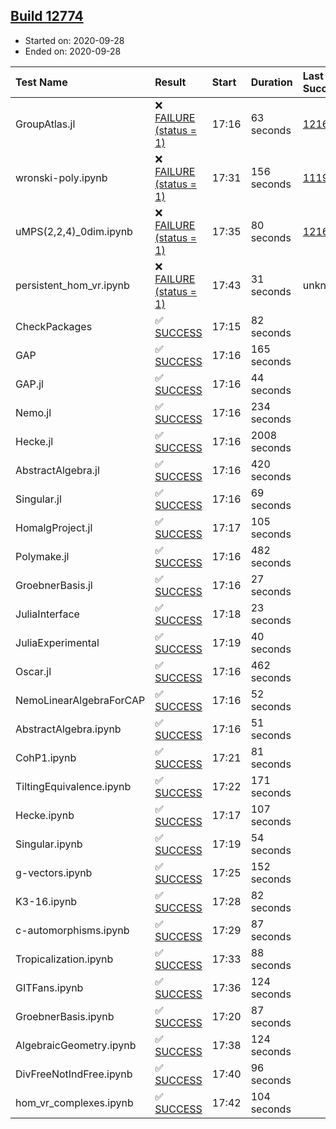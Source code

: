 ## [Build 12774](https://oscarci.mathematik.uni-kl.de/job/oscar/12774/)

* Started on: 2020-09-28
* Ended on: 2020-09-28

| Test Name    | Result | Start | Duration | Last Success | First Failure |
|:-------------|:-------|:------|:---------|:-------------|:--------------|
| GroupAtlas.jl | ❌ [FAILURE (status = 1)](https://oscarci.mathematik.uni-kl.de/job/oscar/12774/artifact/logs/build-12774/GroupAtlas.jl.log) | 17:16 | 63 seconds | [12167](https://oscarci.mathematik.uni-kl.de/job/oscar/12167/) | [12168](https://oscarci.mathematik.uni-kl.de/job/oscar/12168/) |
| wronski-poly.ipynb | ❌ [FAILURE (status = 1)](https://oscarci.mathematik.uni-kl.de/job/oscar/12774/artifact/logs/build-12774/wronski-poly.ipynb.log) | 17:31 | 156 seconds | [11192](https://oscarci.mathematik.uni-kl.de/job/oscar/11192/) | [11193](https://oscarci.mathematik.uni-kl.de/job/oscar/11193/) |
| uMPS(2,2,4)_0dim.ipynb | ❌ [FAILURE (status = 1)](https://oscarci.mathematik.uni-kl.de/job/oscar/12774/artifact/logs/build-12774/uMPS-2-2-4-_0dim.ipynb.log) | 17:35 | 80 seconds | [12167](https://oscarci.mathematik.uni-kl.de/job/oscar/12167/) | [12168](https://oscarci.mathematik.uni-kl.de/job/oscar/12168/) |
| persistent_hom_vr.ipynb | ❌ [FAILURE (status = 1)](https://oscarci.mathematik.uni-kl.de/job/oscar/12774/artifact/logs/build-12774/persistent_hom_vr.ipynb.log) | 17:43 | 31 seconds | unknown | unknown |
| CheckPackages | ✅ [SUCCESS](https://oscarci.mathematik.uni-kl.de/job/oscar/12774/artifact/logs/build-12774/CheckPackages.log) | 17:15 | 82 seconds |  |  |
| GAP | ✅ [SUCCESS](https://oscarci.mathematik.uni-kl.de/job/oscar/12774/artifact/logs/build-12774/GAP.log) | 17:16 | 165 seconds |  |  |
| GAP.jl | ✅ [SUCCESS](https://oscarci.mathematik.uni-kl.de/job/oscar/12774/artifact/logs/build-12774/GAP.jl.log) | 17:16 | 44 seconds |  |  |
| Nemo.jl | ✅ [SUCCESS](https://oscarci.mathematik.uni-kl.de/job/oscar/12774/artifact/logs/build-12774/Nemo.jl.log) | 17:16 | 234 seconds |  |  |
| Hecke.jl | ✅ [SUCCESS](https://oscarci.mathematik.uni-kl.de/job/oscar/12774/artifact/logs/build-12774/Hecke.jl.log) | 17:16 | 2008 seconds |  |  |
| AbstractAlgebra.jl | ✅ [SUCCESS](https://oscarci.mathematik.uni-kl.de/job/oscar/12774/artifact/logs/build-12774/AbstractAlgebra.jl.log) | 17:16 | 420 seconds |  |  |
| Singular.jl | ✅ [SUCCESS](https://oscarci.mathematik.uni-kl.de/job/oscar/12774/artifact/logs/build-12774/Singular.jl.log) | 17:16 | 69 seconds |  |  |
| HomalgProject.jl | ✅ [SUCCESS](https://oscarci.mathematik.uni-kl.de/job/oscar/12774/artifact/logs/build-12774/HomalgProject.jl.log) | 17:17 | 105 seconds |  |  |
| Polymake.jl | ✅ [SUCCESS](https://oscarci.mathematik.uni-kl.de/job/oscar/12774/artifact/logs/build-12774/Polymake.jl.log) | 17:16 | 482 seconds |  |  |
| GroebnerBasis.jl | ✅ [SUCCESS](https://oscarci.mathematik.uni-kl.de/job/oscar/12774/artifact/logs/build-12774/GroebnerBasis.jl.log) | 17:16 | 27 seconds |  |  |
| JuliaInterface | ✅ [SUCCESS](https://oscarci.mathematik.uni-kl.de/job/oscar/12774/artifact/logs/build-12774/JuliaInterface.log) | 17:18 | 23 seconds |  |  |
| JuliaExperimental | ✅ [SUCCESS](https://oscarci.mathematik.uni-kl.de/job/oscar/12774/artifact/logs/build-12774/JuliaExperimental.log) | 17:19 | 40 seconds |  |  |
| Oscar.jl | ✅ [SUCCESS](https://oscarci.mathematik.uni-kl.de/job/oscar/12774/artifact/logs/build-12774/Oscar.jl.log) | 17:16 | 462 seconds |  |  |
| NemoLinearAlgebraForCAP | ✅ [SUCCESS](https://oscarci.mathematik.uni-kl.de/job/oscar/12774/artifact/logs/build-12774/NemoLinearAlgebraForCAP.log) | 17:16 | 52 seconds |  |  |
| AbstractAlgebra.ipynb | ✅ [SUCCESS](https://oscarci.mathematik.uni-kl.de/job/oscar/12774/artifact/logs/build-12774/AbstractAlgebra.ipynb.log) | 17:16 | 51 seconds |  |  |
| CohP1.ipynb | ✅ [SUCCESS](https://oscarci.mathematik.uni-kl.de/job/oscar/12774/artifact/logs/build-12774/CohP1.ipynb.log) | 17:21 | 81 seconds |  |  |
| TiltingEquivalence.ipynb | ✅ [SUCCESS](https://oscarci.mathematik.uni-kl.de/job/oscar/12774/artifact/logs/build-12774/TiltingEquivalence.ipynb.log) | 17:22 | 171 seconds |  |  |
| Hecke.ipynb | ✅ [SUCCESS](https://oscarci.mathematik.uni-kl.de/job/oscar/12774/artifact/logs/build-12774/Hecke.ipynb.log) | 17:17 | 107 seconds |  |  |
| Singular.ipynb | ✅ [SUCCESS](https://oscarci.mathematik.uni-kl.de/job/oscar/12774/artifact/logs/build-12774/Singular.ipynb.log) | 17:19 | 54 seconds |  |  |
| g-vectors.ipynb | ✅ [SUCCESS](https://oscarci.mathematik.uni-kl.de/job/oscar/12774/artifact/logs/build-12774/g-vectors.ipynb.log) | 17:25 | 152 seconds |  |  |
| K3-16.ipynb | ✅ [SUCCESS](https://oscarci.mathematik.uni-kl.de/job/oscar/12774/artifact/logs/build-12774/K3-16.ipynb.log) | 17:28 | 82 seconds |  |  |
| c-automorphisms.ipynb | ✅ [SUCCESS](https://oscarci.mathematik.uni-kl.de/job/oscar/12774/artifact/logs/build-12774/c-automorphisms.ipynb.log) | 17:29 | 87 seconds |  |  |
| Tropicalization.ipynb | ✅ [SUCCESS](https://oscarci.mathematik.uni-kl.de/job/oscar/12774/artifact/logs/build-12774/Tropicalization.ipynb.log) | 17:33 | 88 seconds |  |  |
| GITFans.ipynb | ✅ [SUCCESS](https://oscarci.mathematik.uni-kl.de/job/oscar/12774/artifact/logs/build-12774/GITFans.ipynb.log) | 17:36 | 124 seconds |  |  |
| GroebnerBasis.ipynb | ✅ [SUCCESS](https://oscarci.mathematik.uni-kl.de/job/oscar/12774/artifact/logs/build-12774/GroebnerBasis.ipynb.log) | 17:20 | 87 seconds |  |  |
| AlgebraicGeometry.ipynb | ✅ [SUCCESS](https://oscarci.mathematik.uni-kl.de/job/oscar/12774/artifact/logs/build-12774/AlgebraicGeometry.ipynb.log) | 17:38 | 124 seconds |  |  |
| DivFreeNotIndFree.ipynb | ✅ [SUCCESS](https://oscarci.mathematik.uni-kl.de/job/oscar/12774/artifact/logs/build-12774/DivFreeNotIndFree.ipynb.log) | 17:40 | 96 seconds |  |  |
| hom_vr_complexes.ipynb | ✅ [SUCCESS](https://oscarci.mathematik.uni-kl.de/job/oscar/12774/artifact/logs/build-12774/hom_vr_complexes.ipynb.log) | 17:42 | 104 seconds |  |  |
